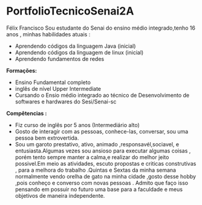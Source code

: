 # PortfolioTecnicoSenai2A
Félix Francisco
Sou estudante do Senai do ensino médio integrado,tenho 16 anos , minhas habilidades atuais :
- Aprendendo códigos da linguagem Java (inicial)
- Aprendendo códigos da linguagem de linux (inicial)
- Aprendendo fundamentos de redes 

<b> Formações:</b>

- Ensino Fundamental completo
- inglês de nível Upper Intermediate
- Cursando o Ensio médio integrado ao técnico de Desenvolvimento de softwares e hardwares do Sesi/Senai-sc

<b> Compêtencias : </b>

 - Fiz curso de inglês por 5 anos (Intermediário alto) 
 - Gosto de interagir com as pessoas, conhece-las, conversar, sou uma pessoa bem extrovertida. 
 - Sou um garoto prestativo, ativo, animado ,responsavél,sociavel, e entusiasta.Algumas vezes sou ansioso para executar algumas coisas , porém tento sempre manter a calma,e realizar do melhor jeito possivel.Em meio as atividades, escuto propostas e criticas construtivas , para a melhora do trabalho .Quintas e Sextas da minha semana normalmente vendo orelha de gato na minha cidade ,gosto desse hobby ,pois conheço e converso com novas pessoas . Admito que faço isso pensando em possuir no futuro uma base para a faculdade e meus objetivos de maneira independente. 
